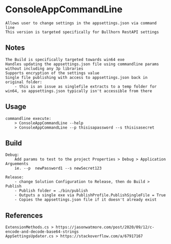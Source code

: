 # ConsoleAppCommandLine
	Allows user to change settings in the appsettings.json via command line
	This version is targeted specifically for Bullhorn RestAPI settings

## Notes
	The Build is specifically targeted towards win64 exe	
	Handles updating the appsettings.json file using commandline params without including any 3p libraries
	Supports encryption of the settings value
	Single file publishing with access to appsettings.json back in original folder:
		- this is an issue as singlefile extracts to a temp folder for win64, so appsettings.json typically isn't accessible from there

## Usage
	commandline execute:
		> ConsoleAppCommandLine --help
		> ConsoleAppCommandLine --p thisisapassword --s thisisasecret

## Build
	Debug:
		Add params to test to the project Properties > Debug > Application Arguements
		ie. --p  newPassword1 --s newSecret123

	Release:
		- change Solution Configuration to Release, then do Build > Publish
		- Publish folder = ./bin/publish
		- Outputs a single exe via PublishProfile.PublishSingleFile = True	
		- Copies the appsettings.json file if it doesn't already exist
 
## References
	ExtensionMethods.cs > https://jasonwatmore.com/post/2020/09/12/c-encode-and-decode-base64-strings
	AppSettingsUpdater.cs > https://stackoverflow.com/a/67917167
